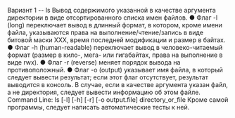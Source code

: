 Вариант 1 -- ls
Вывод содержимого указанной в качестве аргумента директории в виде
отсортированного списка имен файлов.
● Флаг -l (long) переключает вывод в длинный формат, в котором, кроме имени
файла, указываются права на выполнение/чтение/запись в виде битовой маски
XXX, время последней модификации и размер в байтах.
● Флаг -h (human-readable) переключает вывод в человеко-читаемый формат
(размер в кило-, мега- или гигабайтах, права на выполнение в виде rwx).
● Флаг -r (reverse) меняет порядок вывода на противоположный.
● Флаг -o (output) указывает имя файла, в который следует вывести результат;
если этот флаг отсутствует, результат выводится в консоль.
В случае, если в качестве аргумента указан файл, а не директория, следует вывести
информацию об этом файле.
Command Line: ls [-l] [-h] [-r] [-o output.file] directory_or_file
Кроме самой программы, следует написать автоматические тесты к ней.
